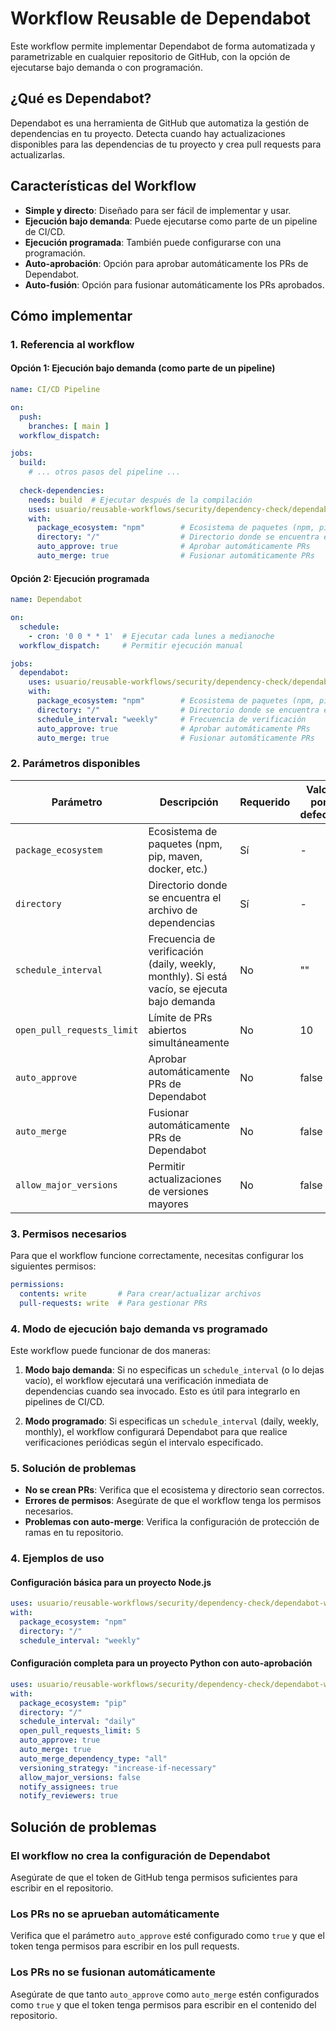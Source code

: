 # Workflow Reusable de Dependabot

Este workflow permite implementar Dependabot de forma automatizada y parametrizable en cualquier repositorio de GitHub, con la opción de ejecutarse bajo demanda o con programación.

## ¿Qué es Dependabot?

Dependabot es una herramienta de GitHub que automatiza la gestión de dependencias en tu proyecto. Detecta cuando hay actualizaciones disponibles para las dependencias de tu proyecto y crea pull requests para actualizarlas.

## Características del Workflow

- **Simple y directo**: Diseñado para ser fácil de implementar y usar.
- **Ejecución bajo demanda**: Puede ejecutarse como parte de un pipeline de CI/CD.
- **Ejecución programada**: También puede configurarse con una programación.
- **Auto-aprobación**: Opción para aprobar automáticamente los PRs de Dependabot.
- **Auto-fusión**: Opción para fusionar automáticamente los PRs aprobados.

## Cómo implementar

### 1. Referencia al workflow

#### Opción 1: Ejecución bajo demanda (como parte de un pipeline)

```yaml
name: CI/CD Pipeline

on:
  push:
    branches: [ main ]
  workflow_dispatch:

jobs:
  build:
    # ... otros pasos del pipeline ...
    
  check-dependencies:
    needs: build  # Ejecutar después de la compilación
    uses: usuario/reusable-workflows/security/dependency-check/dependabot-workflow.yml@main
    with:
      package_ecosystem: "npm"        # Ecosistema de paquetes (npm, pip, maven, etc.)
      directory: "/"                  # Directorio donde se encuentra el archivo de dependencias
      auto_approve: true              # Aprobar automáticamente PRs
      auto_merge: true                # Fusionar automáticamente PRs
```

#### Opción 2: Ejecución programada

```yaml
name: Dependabot

on:
  schedule:
    - cron: '0 0 * * 1'  # Ejecutar cada lunes a medianoche
  workflow_dispatch:     # Permitir ejecución manual

jobs:
  dependabot:
    uses: usuario/reusable-workflows/security/dependency-check/dependabot-workflow.yml@main
    with:
      package_ecosystem: "npm"        # Ecosistema de paquetes (npm, pip, maven, etc.)
      directory: "/"                  # Directorio donde se encuentra el archivo de dependencias
      schedule_interval: "weekly"     # Frecuencia de verificación
      auto_approve: true              # Aprobar automáticamente PRs
      auto_merge: true                # Fusionar automáticamente PRs
```

### 2. Parámetros disponibles

| Parámetro | Descripción | Requerido | Valor por defecto |
|-----------|-------------|-----------|-------------------|
| `package_ecosystem` | Ecosistema de paquetes (npm, pip, maven, docker, etc.) | Sí | - |
| `directory` | Directorio donde se encuentra el archivo de dependencias | Sí | - |
| `schedule_interval` | Frecuencia de verificación (daily, weekly, monthly). Si está vacío, se ejecuta bajo demanda | No | "" |
| `open_pull_requests_limit` | Límite de PRs abiertos simultáneamente | No | 10 |
| `auto_approve` | Aprobar automáticamente PRs de Dependabot | No | false |
| `auto_merge` | Fusionar automáticamente PRs de Dependabot | No | false |
| `allow_major_versions` | Permitir actualizaciones de versiones mayores | No | false |

### 3. Permisos necesarios

Para que el workflow funcione correctamente, necesitas configurar los siguientes permisos:

```yaml
permissions:
  contents: write       # Para crear/actualizar archivos
  pull-requests: write  # Para gestionar PRs
```

### 4. Modo de ejecución bajo demanda vs programado

Este workflow puede funcionar de dos maneras:

1. **Modo bajo demanda**: Si no especificas un `schedule_interval` (o lo dejas vacío), el workflow ejecutará una verificación inmediata de dependencias cuando sea invocado. Esto es útil para integrarlo en pipelines de CI/CD.

2. **Modo programado**: Si especificas un `schedule_interval` (daily, weekly, monthly), el workflow configurará Dependabot para que realice verificaciones periódicas según el intervalo especificado.

### 5. Solución de problemas

- **No se crean PRs**: Verifica que el ecosistema y directorio sean correctos.
- **Errores de permisos**: Asegúrate de que el workflow tenga los permisos necesarios.
- **Problemas con auto-merge**: Verifica la configuración de protección de ramas en tu repositorio.

### 4. Ejemplos de uso

#### Configuración básica para un proyecto Node.js

```yaml
uses: usuario/reusable-workflows/security/dependency-check/dependabot-workflow.yml@main
with:
  package_ecosystem: "npm"
  directory: "/"
  schedule_interval: "weekly"
```

#### Configuración completa para un proyecto Python con auto-aprobación

```yaml
uses: usuario/reusable-workflows/security/dependency-check/dependabot-workflow.yml@main
with:
  package_ecosystem: "pip"
  directory: "/"
  schedule_interval: "daily"
  open_pull_requests_limit: 5
  auto_approve: true
  auto_merge: true
  auto_merge_dependency_type: "all"
  versioning_strategy: "increase-if-necessary"
  allow_major_versions: false
  notify_assignees: true
  notify_reviewers: true
```

## Solución de problemas

### El workflow no crea la configuración de Dependabot

Asegúrate de que el token de GitHub tenga permisos suficientes para escribir en el repositorio.

### Los PRs no se aprueban automáticamente

Verifica que el parámetro `auto_approve` esté configurado como `true` y que el token tenga permisos para escribir en los pull requests.

### Los PRs no se fusionan automáticamente

Asegúrate de que tanto `auto_approve` como `auto_merge` estén configurados como `true` y que el token tenga permisos para escribir en el contenido del repositorio.